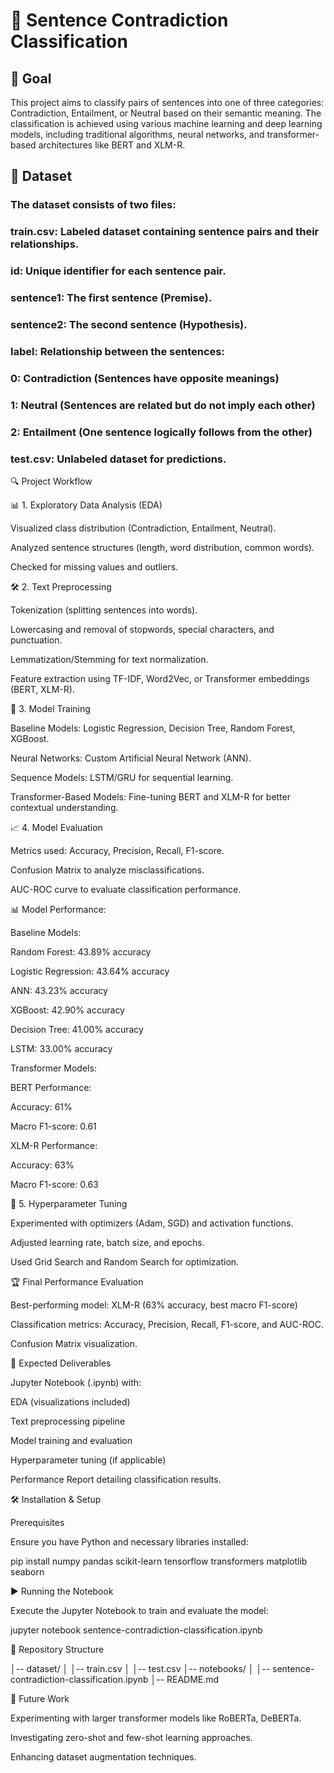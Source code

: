 # 🚀 **Sentence Contradiction Classification**
## 🎯 **Goal** <br>


This project aims to classify pairs of sentences into one of three categories: Contradiction, Entailment, or Neutral based on their semantic meaning. The classification is achieved using various machine learning and deep learning models, including traditional algorithms, neural networks, and transformer-based architectures like BERT and XLM-R.



## 📂 **Dataset**  <br>

### The dataset consists of two files:

### train.csv: Labeled dataset containing sentence pairs and their relationships.

### id: Unique identifier for each sentence pair.

### sentence1: The first sentence (Premise).

### sentence2: The second sentence (Hypothesis).

### label: Relationship between the sentences:

### 0: Contradiction (Sentences have opposite meanings)

### 1: Neutral (Sentences are related but do not imply each other)

### 2: Entailment (One sentence logically follows from the other)

### test.csv: Unlabeled dataset for predictions.



🔍 Project Workflow


📊 1. Exploratory Data Analysis (EDA)

Visualized class distribution (Contradiction, Entailment, Neutral).

Analyzed sentence structures (length, word distribution, common words).

Checked for missing values and outliers.



🛠️ 2. Text Preprocessing

Tokenization (splitting sentences into words).

Lowercasing and removal of stopwords, special characters, and punctuation.

Lemmatization/Stemming for text normalization.

Feature extraction using TF-IDF, Word2Vec, or Transformer embeddings (BERT, XLM-R).



🤖 3. Model Training

Baseline Models: Logistic Regression, Decision Tree, Random Forest, XGBoost.

Neural Networks: Custom Artificial Neural Network (ANN).

Sequence Models: LSTM/GRU for sequential learning.

Transformer-Based Models: Fine-tuning BERT and XLM-R for better contextual understanding.



📈 4. Model Evaluation

Metrics used: Accuracy, Precision, Recall, F1-score.

Confusion Matrix to analyze misclassifications.

AUC-ROC curve to evaluate classification performance.



📊 Model Performance:

Baseline Models:

Random Forest: 43.89% accuracy

Logistic Regression: 43.64% accuracy

ANN: 43.23% accuracy

XGBoost: 42.90% accuracy

Decision Tree: 41.00% accuracy

LSTM: 33.00% accuracy

Transformer Models:

BERT Performance:

Accuracy: 61%

Macro F1-score: 0.61

XLM-R Performance:

Accuracy: 63%

Macro F1-score: 0.63



🔧 5. Hyperparameter Tuning

Experimented with optimizers (Adam, SGD) and activation functions.

Adjusted learning rate, batch size, and epochs.

Used Grid Search and Random Search for optimization.



🏆 Final Performance Evaluation

Best-performing model: XLM-R (63% accuracy, best macro F1-score)

Classification metrics: Accuracy, Precision, Recall, F1-score, and AUC-ROC.

Confusion Matrix visualization.



📜 Expected Deliverables

Jupyter Notebook (.ipynb) with:

EDA (visualizations included)

Text preprocessing pipeline

Model training and evaluation

Hyperparameter tuning (if applicable)

Performance Report detailing classification results.



🛠️ Installation & Setup

Prerequisites

Ensure you have Python and necessary libraries installed:

pip install numpy pandas scikit-learn tensorflow transformers matplotlib seaborn

▶️ Running the Notebook



Execute the Jupyter Notebook to train and evaluate the model:

jupyter notebook sentence-contradiction-classification.ipynb



📂 Repository Structure

│-- dataset/
│   │-- train.csv
│   │-- test.csv
│-- notebooks/
│   │-- sentence-contradiction-classification.ipynb
│-- README.md



🚀 Future Work

Experimenting with larger transformer models like RoBERTa, DeBERTa.

Investigating zero-shot and few-shot learning approaches.

Enhancing dataset augmentation techniques.



